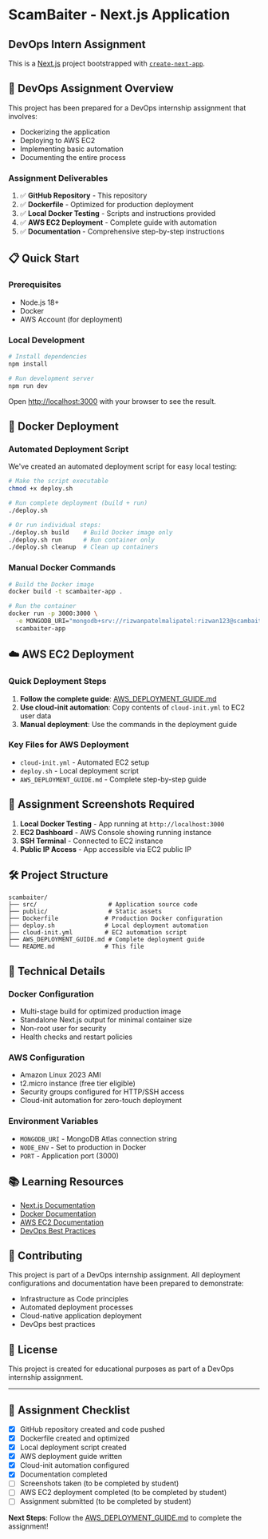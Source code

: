 # ScamBaiter - Next.js Application
## DevOps Intern Assignment

This is a [Next.js](https://nextjs.org) project bootstrapped with [`create-next-app`](https://nextjs.org/docs/app/api-reference/cli/create-next-app).

## 🚀 DevOps Assignment Overview

This project has been prepared for a DevOps internship assignment that involves:
- Dockerizing the application
- Deploying to AWS EC2
- Implementing basic automation
- Documenting the entire process

### Assignment Deliverables

1. ✅ **GitHub Repository** - This repository
2. ✅ **Dockerfile** - Optimized for production deployment
3. ✅ **Local Docker Testing** - Scripts and instructions provided
4. ✅ **AWS EC2 Deployment** - Complete guide with automation
5. ✅ **Documentation** - Comprehensive step-by-step instructions

## 📋 Quick Start

### Prerequisites
- Node.js 18+ 
- Docker
- AWS Account (for deployment)

### Local Development

```bash
# Install dependencies
npm install

# Run development server
npm run dev
```

Open [http://localhost:3000](http://localhost:3000) with your browser to see the result.

## 🐳 Docker Deployment

### Automated Deployment Script

We've created an automated deployment script for easy local testing:

```bash
# Make the script executable
chmod +x deploy.sh

# Run complete deployment (build + run)
./deploy.sh

# Or run individual steps:
./deploy.sh build    # Build Docker image only
./deploy.sh run      # Run container only
./deploy.sh cleanup  # Clean up containers
```

### Manual Docker Commands

```bash
# Build the Docker image
docker build -t scambaiter-app .

# Run the container
docker run -p 3000:3000 \
  -e MONGODB_URI="mongodb+srv://rizwanpatelmalipatel:rizwan123@scambaiterscluster.4mqao.mongodb.net" \
  scambaiter-app
```

## ☁️ AWS EC2 Deployment

### Quick Deployment Steps

1. **Follow the complete guide**: [AWS_DEPLOYMENT_GUIDE.md](./AWS_DEPLOYMENT_GUIDE.md)
2. **Use cloud-init automation**: Copy contents of `cloud-init.yml` to EC2 user data
3. **Manual deployment**: Use the commands in the deployment guide

### Key Files for AWS Deployment

- `cloud-init.yml` - Automated EC2 setup
- `deploy.sh` - Local deployment script
- `AWS_DEPLOYMENT_GUIDE.md` - Complete step-by-step guide

## 📸 Assignment Screenshots Required

1. **Local Docker Testing** - App running at `http://localhost:3000`
2. **EC2 Dashboard** - AWS Console showing running instance
3. **SSH Terminal** - Connected to EC2 instance
4. **Public IP Access** - App accessible via EC2 public IP

## 🛠️ Project Structure

```
scambaiter/
├── src/                    # Application source code
├── public/                 # Static assets
├── Dockerfile             # Production Docker configuration
├── deploy.sh              # Local deployment automation
├── cloud-init.yml         # EC2 automation script
├── AWS_DEPLOYMENT_GUIDE.md # Complete deployment guide
└── README.md              # This file
```

## 🔧 Technical Details

### Docker Configuration
- Multi-stage build for optimized production image
- Standalone Next.js output for minimal container size
- Non-root user for security
- Health checks and restart policies

### AWS Configuration
- Amazon Linux 2023 AMI
- t2.micro instance (free tier eligible)
- Security groups configured for HTTP/SSH access
- Cloud-init automation for zero-touch deployment

### Environment Variables
- `MONGODB_URI` - MongoDB Atlas connection string
- `NODE_ENV` - Set to production in Docker
- `PORT` - Application port (3000)

## 📚 Learning Resources

- [Next.js Documentation](https://nextjs.org/docs)
- [Docker Documentation](https://docs.docker.com/)
- [AWS EC2 Documentation](https://docs.aws.amazon.com/ec2/)
- [DevOps Best Practices](https://aws.amazon.com/devops/)

## 🤝 Contributing

This project is part of a DevOps internship assignment. All deployment configurations and documentation have been prepared to demonstrate:

- Infrastructure as Code principles
- Automated deployment processes
- Cloud-native application deployment
- DevOps best practices

## 📄 License

This project is created for educational purposes as part of a DevOps internship assignment.

---

## 🎯 Assignment Checklist

- [x] GitHub repository created and code pushed
- [x] Dockerfile created and optimized
- [x] Local deployment script created
- [x] AWS deployment guide written
- [x] Cloud-init automation configured
- [x] Documentation completed
- [ ] Screenshots taken (to be completed by student)
- [ ] AWS EC2 deployment completed (to be completed by student)
- [ ] Assignment submitted (to be completed by student)

**Next Steps**: Follow the [AWS_DEPLOYMENT_GUIDE.md](./AWS_DEPLOYMENT_GUIDE.md) to complete the assignment!
